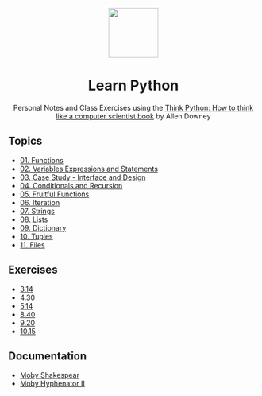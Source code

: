 <p align="center">
<img width="100" src="https://github.com/Evavic44/learn_python/assets/62628408/16ce3d59-ed38-4bc8-92a7-ebe980e47505">
</p>

<h1 align="center">Learn Python</h1>
<p align="center">Personal Notes and Class Exercises using the <a href="https://greenteapress.com/wp/think-python-2e/">Think Python: How to think like a computer scientist book</a> by Allen Downey</p>

## Topics
- [01. Functions](01_functions.py)
- [02. Variables Expressions and Statements](02_variables-expressions-statements.py)
- [03. Case Study - Interface and Design](03_case-study.py)
- [04. Conditionals and Recursion](04_conditionals-recursion.py)
- [05. Fruitful Functions](05_fruitful-functions.py)
- [06. Iteration](06_iteration.py)
- [07. Strings](07_strings.py)
- [08. Lists](08_lists.py)
- [09. Dictionary](09_dictionaries.py)
- [10. Tuples](10_tuples.py)
- [11. Files](11_files.py)
  

## Exercises
- [3.14](exercise/3.14.py)
- [4.30](exercise/4.30.py)
- [5.14](exercise/5.14.py)
- [8.40](exercise/8.40.py)
- [9.20](exercise/9.20.py)
- [10.15](exercise/10.15.py)

## Documentation
- [Moby Shakespear](https://shakespearereadingsociety.co.uk/texts/1993originals/mobyshak.txt)
- [Moby Hyphenator II](words.txt)

<!-- References: -->
[think_python]: https://greenteapress.com/wp/think-python-2e/